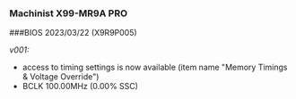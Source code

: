 ### Machinist X99-MR9A PRO
###BIOS 2023/03/22 (X9R9P005)

*v001:*
* access to timing settings is now available (item name "Memory Timings & Voltage Override")
* BCLK 100.00MHz (0.00% SSC)